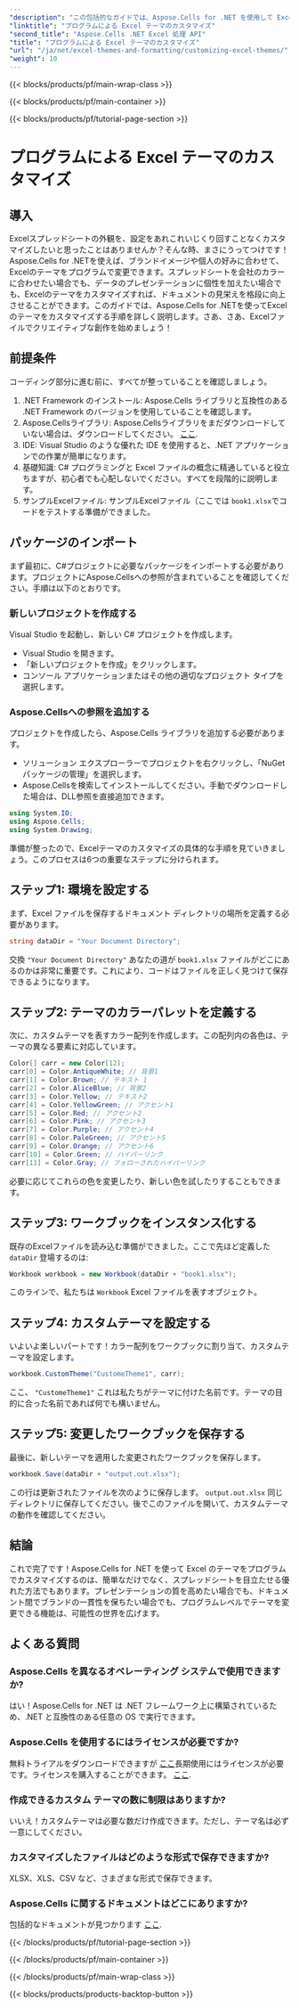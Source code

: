 ```yaml
---
"description": "この包括的なガイドでは、Aspose.Cells for .NET を使用して Excel テーマをプログラムでカスタマイズする方法を学習します。スプレッドシートの機能を強化しましょう。"
"linktitle": "プログラムによる Excel テーマのカスタマイズ"
"second_title": "Aspose.Cells .NET Excel 処理 API"
"title": "プログラムによる Excel テーマのカスタマイズ"
"url": "/ja/net/excel-themes-and-formatting/customizing-excel-themes/"
"weight": 10
---
```


{{< blocks/products/pf/main-wrap-class >}}

{{< blocks/products/pf/main-container >}}

{{< blocks/products/pf/tutorial-page-section >}}

# プログラムによる Excel テーマのカスタマイズ

## 導入
Excelスプレッドシートの外観を、設定をあれこれいじくり回すことなくカスタマイズしたいと思ったことはありませんか？そんな時、まさにうってつけです！Aspose.Cells for .NETを使えば、ブランドイメージや個人の好みに合わせて、Excelのテーマをプログラムで変更できます。スプレッドシートを会社のカラーに合わせたい場合でも、データのプレゼンテーションに個性を加えたい場合でも、Excelのテーマをカスタマイズすれば、ドキュメントの見栄えを格段に向上させることができます。このガイドでは、Aspose.Cells for .NETを使ってExcelのテーマをカスタマイズする手順を詳しく説明します。さあ、さあ、Excelファイルでクリエイティブな創作を始めましょう！
## 前提条件
コーディング部分に進む前に、すべてが整っていることを確認しましょう。
1. .NET Framework のインストール: Aspose.Cells ライブラリと互換性のある .NET Framework のバージョンを使用していることを確認します。
2. Aspose.Cellsライブラリ: Aspose.Cellsライブラリをまだダウンロードしていない場合は、ダウンロードしてください。 [ここ](https://releases。aspose.com/cells/net/). 
3. IDE: Visual Studio のような優れた IDE を使用すると、.NET アプリケーションでの作業が簡単になります。
4. 基礎知識: C# プログラミングと Excel ファイルの概念に精通していると役立ちますが、初心者でも心配しないでください。すべてを段階的に説明します。
5. サンプルExcelファイル: サンプルExcelファイル（ここでは `book1.xlsx`でコードをテストする準備ができました。
## パッケージのインポート
まず最初に、C#プロジェクトに必要なパッケージをインポートする必要があります。プロジェクトにAspose.Cellsへの参照が含まれていることを確認してください。手順は以下のとおりです。
### 新しいプロジェクトを作成する
Visual Studio を起動し、新しい C# プロジェクトを作成します。
- Visual Studio を開きます。
- 「新しいプロジェクトを作成」をクリックします。
- コンソール アプリケーションまたはその他の適切なプロジェクト タイプを選択します。
### Aspose.Cellsへの参照を追加する
プロジェクトを作成したら、Aspose.Cells ライブラリを追加する必要があります。
- ソリューション エクスプローラーでプロジェクトを右クリックし、「NuGet パッケージの管理」を選択します。
- Aspose.Cellsを検索してインストールしてください。手動でダウンロードした場合は、DLL参照を直接追加できます。
```csharp
using System.IO;
using Aspose.Cells;
using System.Drawing;
``` 
準備が整ったので、Excelテーマのカスタマイズの具体的な手順を見ていきましょう。このプロセスは6つの重要なステップに分けられます。 
## ステップ1: 環境を設定する
まず、Excel ファイルを保存するドキュメント ディレクトリの場所を定義する必要があります。
```csharp
string dataDir = "Your Document Directory";
```
交換 `"Your Document Directory"` あなたの道が `book1.xlsx` ファイルがどこにあるのかは非常に重要です。これにより、コードはファイルを正しく見つけて保存できるようになります。 
## ステップ2: テーマのカラーパレットを定義する
次に、カスタムテーマを表すカラー配列を作成します。この配列内の各色は、テーマの異なる要素に対応しています。
```csharp
Color[] carr = new Color[12];
carr[0] = Color.AntiqueWhite; // 背景1
carr[1] = Color.Brown; // テキスト 1
carr[2] = Color.AliceBlue; // 背景2
carr[3] = Color.Yellow; // テキスト2
carr[4] = Color.YellowGreen; // アクセント1
carr[5] = Color.Red; // アクセント2
carr[6] = Color.Pink; // アクセント3
carr[7] = Color.Purple; // アクセント4
carr[8] = Color.PaleGreen; // アクセント5
carr[9] = Color.Orange; // アクセント6
carr[10] = Color.Green; // ハイパーリンク
carr[11] = Color.Gray; // フォローされたハイパーリンク
```
必要に応じてこれらの色を変更したり、新しい色を試したりすることもできます。
## ステップ3: ワークブックをインスタンス化する
既存のExcelファイルを読み込む準備ができました。ここで先ほど定義した `dataDir` 登場するのは:
```csharp
Workbook workbook = new Workbook(dataDir + "book1.xlsx");
```
このラインで、私たちは `Workbook` Excel ファイルを表すオブジェクト。 
## ステップ4: カスタムテーマを設定する
いよいよ楽しいパートです！カラー配列をワークブックに割り当て、カスタムテーマを設定します。
```csharp
workbook.CustomTheme("CustomeTheme1", carr);
```
ここ、 `"CustomeTheme1"` これは私たちがテーマに付けた名前です。テーマの目的に合った名前であれば何でも構いません。 
## ステップ5: 変更したワークブックを保存する
最後に、新しいテーマを適用した変更されたワークブックを保存します。
```csharp
workbook.Save(dataDir + "output.out.xlsx");
```
この行は更新されたファイルを次のように保存します。 `output.out.xlsx` 同じディレクトリに保存してください。後でこのファイルを開いて、カスタムテーマの動作を確認してください。
## 結論
これで完了です！Aspose.Cells for .NET を使って Excel のテーマをプログラムでカスタマイズするのは、簡単なだけでなく、スプレッドシートを目立たせる優れた方法でもあります。プレゼンテーションの質を高めたい場合でも、ドキュメント間でブランドの一貫性を保ちたい場合でも、プログラムレベルでテーマを変更できる機能は、可能性の世界を広げます。
## よくある質問
### Aspose.Cells を異なるオペレーティング システムで使用できますか?  
はい！Aspose.Cells for .NET は .NET フレームワーク上に構築されているため、.NET と互換性のある任意の OS で実行できます。
### Aspose.Cells を使用するにはライセンスが必要ですか?  
無料トライアルをダウンロードできますが [ここ](https://releases.aspose.com/)長期使用にはライセンスが必要です。ライセンスを購入することができます。 [ここ](https://purchase。aspose.com/buy).
### 作成できるカスタム テーマの数に制限はありますか?  
いいえ！カスタムテーマは必要な数だけ作成できます。ただし、テーマ名は必ず一意にしてください。
### カスタマイズしたファイルはどのような形式で保存できますか?  
XLSX、XLS、CSV など、さまざまな形式で保存できます。
### Aspose.Cells に関するドキュメントはどこにありますか?  
包括的なドキュメントが見つかります [ここ](https://reference。aspose.com/cells/net/).

{{< /blocks/products/pf/tutorial-page-section >}}

{{< /blocks/products/pf/main-container >}}

{{< /blocks/products/pf/main-wrap-class >}}

{{< blocks/products/products-backtop-button >}}